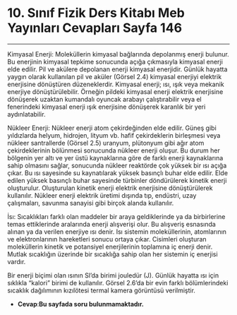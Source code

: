 # 10. Sınıf Fizik Ders Kitabı Meb Yayınları Cevapları Sayfa 146

---

Kimyasal Enerji: Moleküllerin kimyasal bağlarında depolanmış enerji bulunur. Bu enerjinin kimyasal tepkime sonucunda açığa çıkmasıyla kimyasal enerji elde edilir. Pil ve akülere depolanan enerji kimyasal enerjidir. Günlük hayatta yaygın olarak kullanılan pil ve aküler (Görsel 2.4) kimyasal enerjiyi elektrik enerjisine dönüştüren düzeneklerdir. Kimyasal enerji; ısı, ışık veya mekanik enerjiye dönüştürülebilir. Örneğin pildeki kimyasal enerji elektrik enerjisine dönüşerek uzaktan kumandalı oyuncak arabayı çalıştırabilir veya el fenerindeki kimyasal enerji ışık enerjisine dönüşerek karanlık bir yeri aydınlatabilir.

Nükleer Enerji: Nükleer enerji atom çekirdeğinden elde edilir. Güneş gibi yıldızlarda helyum, hidrojen, lityum vb. hafif çekirdeklerin birleşmesi veya nükleer santrallerde (Görsel 2.5) uranyum, plütonyum gibi ağır atom çekirdeklerinin bölünmesi sonucunda nükleer enerji oluşur. Bu durum her bölgenin yer altı ve yer üstü kaynaklarına göre de farklı enerji kaynaklarına sahip olmasını sağlar, sonucunda nükleer reaktörde çok yüksek bir ısı açığa çıkar. Bu ısı sayesinde su kaynatılarak yüksek basınçlı buhar elde edilir. Elde edilen yüksek basınçlı buhar sayesinde türbinler döndürülerek kinetik enerji oluşturulur. Oluşturulan kinetik enerji elektrik enerjisine dönüştürülerek kullanılır. Nükleer enerji elektrik üretimi dışında tıp, endüstri, uzay çalışmaları, savunma sanayisi gibi birçok alanda kullanılır.

İsı: Sıcaklıkları farklı olan maddeler bir araya geldiklerinde ya da birbirlerine temas ettiklerinde aralarında enerji alışverişi olur. Bu alışveriş esnasında alınan ya da verilen enerjiye ısı denir. Isı sistemin moleküllerinin, atomlarının ve elektronlarının hareketleri sonucu ortaya çıkar. Cisimleri oluşturan moleküllerin kinetik ve potansiyel enerjilerinin toplamına iç enerji denir. Mutlak sıcaklığın üzerinde bir sıcaklığa sahip olan her sistemin iç enerjisi vardır.

 Bir enerji biçimi olan ısının Sl’da birimi jouledür (J). Günlük hayatta ısı için sıklıkla “kalori” birimi de kullanılır. Görsel 2.6’da bir evin farklı bölümlerindeki sıcaklık dağılımının kızılötesi termal kamera görüntüsü verilmiştir.

-   **Cevap**:**Bu sayfada soru bulunmamaktadır.**